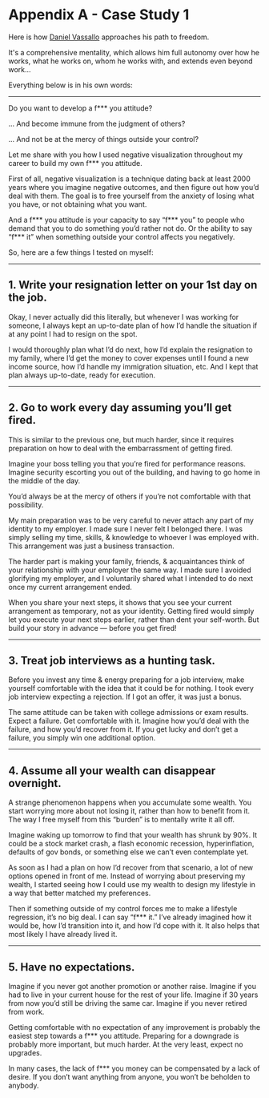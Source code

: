 # Appendix A - Case Study 1

Here is how [Daniel Vassallo](https://danielvassallo.com/) approaches his path to freedom. 

It's a comprehensive mentality, which allows him full autonomy over how he works, what he works on, whom he works with, and extends even beyond work...

Everything below is in his own words:

----

Do you want to develop a f*** you attitude?

... And become immune from the judgment of others?

... And not be at the mercy of things outside your control?


Let me share with you how I used negative visualization throughout my career to build my own f*** you attitude.

First of all, negative visualization is a technique dating back at least 2000 years where you imagine negative outcomes, and then figure out how you’d deal with them. The goal is to free yourself from the anxiety of losing what you have, or not obtaining what you want.

And a f*** you attitude is your capacity to say “f*** you” to people who demand that you to do something you’d rather not do. Or the ability to say “f*** it” when something outside your control affects you negatively.

So, here are a few things I tested on myself:

----

## 1. Write your resignation letter on your 1st day on the job.

Okay, I never actually did this literally, but whenever I was working for someone, I always kept an up-to-date plan of how I’d handle the situation if at any point I had to resign on the spot.

I would thoroughly plan what I’d do next, how I’d explain the resignation to my family, where I’d get the money to cover expenses until I found a new income source, how I’d handle my immigration situation, etc. And I kept that plan always up-to-date, ready for execution.

----

## 2. Go to work every day assuming you’ll get fired.

This is similar to the previous one, but much harder, since it requires preparation on how to deal with the embarrassment of getting fired.

Imagine your boss telling you that you’re fired for performance reasons. Imagine security escorting you out of the building, and having to go home in the middle of the day.

You’d always be at the mercy of others if you’re not comfortable with that possibility.

My main preparation was to be very careful to never attach any part of my identity to my employer. I made sure I never felt I belonged there. I was simply selling my time, skills, & knowledge to whoever I was employed with. This arrangement was just a business transaction.

The harder part is making your family, friends, & acquaintances think of your relationship with your employer the same way. I made sure I avoided glorifying my employer, and I voluntarily shared what I intended to do next once my current arrangement ended.

When you share your next steps, it shows that you see your current arrangement as temporary, not as your identity. Getting fired would simply let you execute your next steps earlier, rather than dent your self-worth. But build your story in advance — before you get fired!

----

## 3. Treat job interviews as a hunting task.

Before you invest any time & energy preparing for a job interview, make yourself comfortable with the idea that it could be for nothing. I took every job interview expecting a rejection. If I got an offer, it was just a bonus.

The same attitude can be taken with college admissions or exam results. Expect a failure. Get comfortable with it. Imagine how you’d deal with the failure, and how you’d recover from it. If you get lucky and don’t get a failure, you simply win one additional option.

----

## 4. Assume all your wealth can disappear overnight.

A strange phenomenon happens when you accumulate some wealth. You start worrying more about not losing it, rather than how to benefit from it. The way I free myself from this “burden” is to mentally write it all off.

Imagine waking up tomorrow to find that your wealth has shrunk by 90%. It could be a stock market crash, a flash economic recession, hyperinflation, defaults of gov bonds, or something else we can’t even contemplate yet.

As soon as I had a plan on how I’d recover from that scenario, a lot of new options opened in front of me. Instead of worrying about preserving my wealth, I started seeing how I could use my wealth to design my lifestyle in a way that better matched my preferences.

Then if something outside of my control forces me to make a lifestyle regression, it’s no big deal. I can say “f*** it.” I’ve already imagined how it would be, how I’d transition into it, and how I’d cope with it. It also helps that most likely I have already lived it.

----

## 5. Have no expectations.

Imagine if you never got another promotion or another raise. Imagine if you had to live in your current house for the rest of your life. Imagine if 30 years from now you’d still be driving the same car. Imagine if you never retired from work.

Getting comfortable with no expectation of any improvement is probably the easiest step towards a f*** you attitude. Preparing for a downgrade is probably more important, but much harder. At the very least, expect no upgrades.

In many cases, the lack of f*** you money can be compensated by a lack of desire. If you don’t want anything from anyone, you won’t be beholden to anybody.


